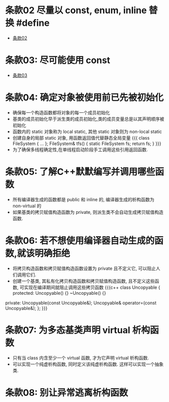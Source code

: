 # 条款02 尽量以 const, enum, inline 替换 #define
* [条款02](ch02/README.md)


# 条款03: 尽可能使用 const
* [条款03](ch03/README.md)


# 条款04: 确定对象被使用前已先被初始化
* 确保每一个构造函数都将对象的每一个成员初始化 
* 基类的成员初始化早于派生类的成员初始化,类的成员变量总是以其声明顺序被初始化
* 函数内的 static 对象称为 local static, 其他 static 对象则为 non-local static
* 创建自身的局部 static 对象, 用函数返回值代替静态全局变量
{{{
class FileSystem { ... };
FileSystem& tfs()
{
	static FileSystem fs;
	return fs;
}
}}}
* 为了确保多线程确定性,在单线程启动阶段手工调用这些引用返回函数.

# 条款05: 了解C++默默编写并调用哪些函数
* 所有编译器生成的函数都是 public 和 inline 的, 编译器生成的析构函数为 non-virtual 的
* 如果基类的拷贝赋值构造函数为 private, 则派生类不会自动生成拷贝赋值构造函数.

# 条款06: 若不想使用编译器自动生成的函数,就该明确拒绝
* 将拷贝构造函数和拷贝赋值构造函数设置为 private 且不定义它, 可以阻止人们调用它们.
* 创建一个基类, 其私有化拷贝构造函数和拷贝赋值构造函数, 且不定义这些函数, 可实现在编译期间就阻止调用这些拷贝函数
{{{c++
class Uncopyable {
protected:
	Uncopyable() {}
	~Uncopyable() {}
	
private:
	Uncopyable(const Uncopyable&);
	Uncopyable& operator=(const Uncopyable&);
};
}}}

# 条款07: 为多态基类声明 virtual 析构函数
* 只有当 class 内含至少一个 virtual 函数, 才为它声明 virtual 析构函数.
* 可以实现一个纯虚析构函数, 同时定义该纯虚析构函数. 这样可以实现一个抽象类.

# 条款08: 别让异常逃离析构函数
